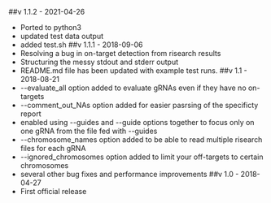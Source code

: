##v 1.1.2 - 2021-04-26
- Ported to python3
- updated test data output
- added test.sh
##v 1.1.1 - 2018-09-06
- Resolving a bug in on-target detection from risearch results
- Structuring the messy stdout and stderr output
- README.md file has been updated with example test runs.
##v 1.1 - 2018-08-21
- --evaluate_all option added to evaluate gRNAs even if they have no on-targets
- --comment_out_NAs option added for easier pasrsing of the specificty report
- enabled using --guides and --guide options together to focus only on one gRNA from the file fed with --guides 
- --chromosome_names option added to be able to read multiple risearch files for each gRNA
- --ignored_chromosomes option added to limit your off-targets to certain chromosomes
- several other bug fixes and performance improvements
##v 1.0 - 2018-04-27
- First official release

